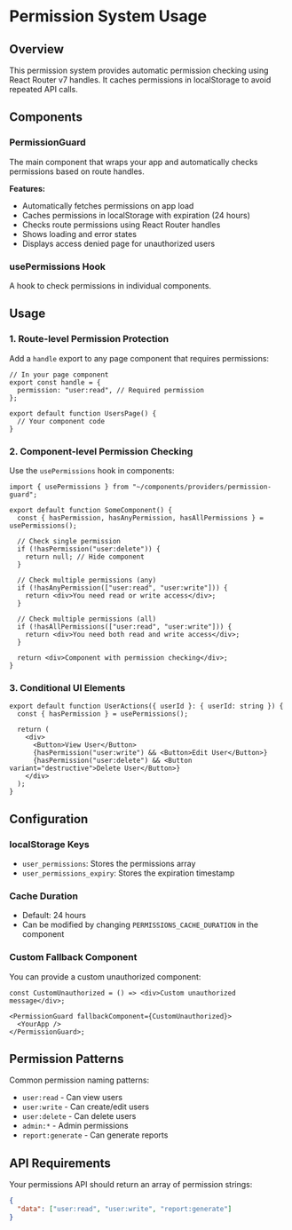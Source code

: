 # Permission System Usage

## Overview

This permission system provides automatic permission checking using React Router v7 handles. It caches permissions in localStorage to avoid repeated API calls.

## Components

### PermissionGuard

The main component that wraps your app and automatically checks permissions based on route handles.

**Features:**

- Automatically fetches permissions on app load
- Caches permissions in localStorage with expiration (24 hours)
- Checks route permissions using React Router handles
- Shows loading and error states
- Displays access denied page for unauthorized users

### usePermissions Hook

A hook to check permissions in individual components.

## Usage

### 1. Route-level Permission Protection

Add a `handle` export to any page component that requires permissions:

```tsx
// In your page component
export const handle = {
  permission: "user:read", // Required permission
};

export default function UsersPage() {
  // Your component code
}
```

### 2. Component-level Permission Checking

Use the `usePermissions` hook in components:

```tsx
import { usePermissions } from "~/components/providers/permission-guard";

export default function SomeComponent() {
  const { hasPermission, hasAnyPermission, hasAllPermissions } = usePermissions();

  // Check single permission
  if (!hasPermission("user:delete")) {
    return null; // Hide component
  }

  // Check multiple permissions (any)
  if (!hasAnyPermission(["user:read", "user:write"])) {
    return <div>You need read or write access</div>;
  }

  // Check multiple permissions (all)
  if (!hasAllPermissions(["user:read", "user:write"])) {
    return <div>You need both read and write access</div>;
  }

  return <div>Component with permission checking</div>;
}
```

### 3. Conditional UI Elements

```tsx
export default function UserActions({ userId }: { userId: string }) {
  const { hasPermission } = usePermissions();

  return (
    <div>
      <Button>View User</Button>
      {hasPermission("user:write") && <Button>Edit User</Button>}
      {hasPermission("user:delete") && <Button variant="destructive">Delete User</Button>}
    </div>
  );
}
```

## Configuration

### localStorage Keys

- `user_permissions`: Stores the permissions array
- `user_permissions_expiry`: Stores the expiration timestamp

### Cache Duration

- Default: 24 hours
- Can be modified by changing `PERMISSIONS_CACHE_DURATION` in the component

### Custom Fallback Component

You can provide a custom unauthorized component:

```tsx
const CustomUnauthorized = () => <div>Custom unauthorized message</div>;

<PermissionGuard fallbackComponent={CustomUnauthorized}>
  <YourApp />
</PermissionGuard>;
```

## Permission Patterns

Common permission naming patterns:

- `user:read` - Can view users
- `user:write` - Can create/edit users
- `user:delete` - Can delete users
- `admin:*` - Admin permissions
- `report:generate` - Can generate reports

## API Requirements

Your permissions API should return an array of permission strings:

```json
{
  "data": ["user:read", "user:write", "report:generate"]
}
```
